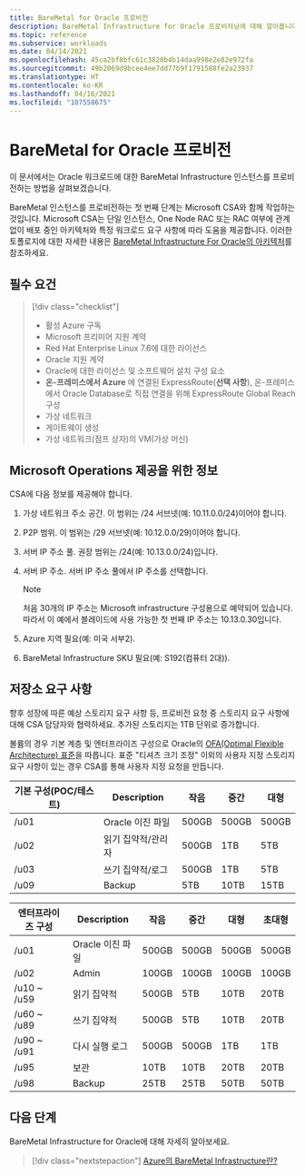 ```yaml
---
title: BareMetal for Oracle 프로비전
description: BareMetal Infrastructure for Oracle 프로비저닝에 대해 알아봅니다.
ms.topic: reference
ms.subservice: workloads
ms.date: 04/14/2021
ms.openlocfilehash: 45ca2bf8bfc61c3820b4b14daa998e2e82e972fa
ms.sourcegitcommit: 49b2069d9bcee4ee7dd77b9f1791588fe2a23937
ms.translationtype: HT
ms.contentlocale: ko-KR
ms.lasthandoff: 04/16/2021
ms.locfileid: "107558675"
---
```

# <a name="provision-baremetal-for-oracle"></a>BareMetal for Oracle 프로비전

이 문서에서는 Oracle 워크로드에 대한 BareMetal Infrastructure 인스턴스를 프로비전하는 방법을 살펴보겠습니다. 

BareMetal 인스턴스를 프로비전하는 첫 번째 단계는 Microsoft CSA와 함께 작업하는 것입니다. Microsoft CSA는 단일 인스턴스, One Node RAC 또는 RAC 여부에 관계없이 배포 중인 아키텍처와 특정 워크로드 요구 사항에 따라 도움을 제공합니다. 이러한 토폴로지에 대한 자세한 내용은 [BareMetal Infrastructure For Oracle의 아키텍처](oracle-baremetal-architecture.md)를 참조하세요.

## <a name="prerequisites"></a>필수 요건

> [!div class="checklist"]
> * 활성 Azure 구독
> * Microsoft 프리미어 지원 계약
> * Red Hat Enterprise Linux 7.6에 대한 라이선스
> * Oracle 지원 계약 
> * Oracle에 대한 라이선스 및 소프트웨어 설치 구성 요소
> * **온-프레미스에서 Azure** 에 연결된 ExpressRoute(**선택 사항**), 온-프레미스에서 Oracle Database로 직접 연결을 위해 ExpressRoute Global Reach 구성   
> * 가상 네트워크
> * 게이트웨이 생성
> * 가상 네트워크(점프 상자)의 VM(가상 머신)

## <a name="information-to-provide-microsoft-operations"></a>Microsoft Operations 제공을 위한 정보

CSA에 다음 정보를 제공해야 합니다.

1. 가상 네트워크 주소 공간. 이 범위는 /24 서브넷(예: 10.11.0.0/24)이어야 합니다.
2. P2P 범위. 이 범위는 /29 서브넷(예: 10.12.0.0/29)이어야 합니다.
3. 서버 IP 주소 풀. 권장 범위는 /24(예: 10.13.0.0/24)입니다.
4. 서버 IP 주소. 서버 IP 주소 풀에서 IP 주소를 선택합니다.

    > [!Note] 
    > 처음 30개의 IP 주소는 Microsoft infrastructure 구성용으로 예약되어 있습니다. 따라서 이 예에서 블레이드에 사용 가능한 첫 번째 IP 주소는 10.13.0.30입니다.

5. Azure 지역 필요(예: 미국 서부2).
6. BareMetal Infrastructure SKU 필요(예: S192(컴퓨터 2대)).

## <a name="storage-requirements"></a>저장소 요구 사항

향후 성장에 따른 예상 스토리지 요구 사항 등, 프로비전 요청 중 스토리지 요구 사항에 대해 CSA 담당자와 협력하세요. 추가된 스토리지는 1TB 단위로 증가합니다.

볼륨의 경우 기본 계층 및 엔터프라이즈 구성으로 Oracle의 [OFA(Optimal Flexible Architecture) 표준](https://docs.oracle.com/en/database/oracle/oracle-database/19/ladbi/about-the-optimal-flexible-architecture-standard.html#GUID-6619CDB7-9667-426E-8471-5A996707D093)을 따릅니다. 표준 "티셔츠 크기 조정" 이외의 사용자 지정 스토리지 요구 사항이 있는 경우 CSA를 통해 사용자 지정 요청을 만듭니다.

| 기본 구성(POC/테스트) | Description | 작음 | 중간 | 대형 |
| --- | --- | --- | --- | --- |
| /u01 | Oracle 이진 파일 | 500GB | 500GB | 500GB |
| /u02 | 읽기 집약적/관리자 | 500GB | 1TB | 5TB |
| /u03 | 쓰기 집약적/로그 | 500GB | 1TB | 5TB |
| /u09 | Backup | 5TB | 10TB | 15TB |

| 엔터프라이즈 구성 | Description | 작음 | 중간 | 대형 | 초대형 |
| --- | --- | --- | --- | --- | --- |
| /u01 | Oracle 이진 파일 | 500GB | 500GB | 500GB | 500GB |
| /u02 | Admin | 100GB | 100GB | 100GB | 100GB |
| /u10 ~ /u59 | 읽기 집약적 | 500GB | 5TB | 10TB | 20TB |
| /u60 ~ /u89 | 쓰기 집약적 | 500GB | 5TB | 10TB | 20TB |
| /u90 ~ /u91 | 다시 실행 로그 | 500GB | 500GB | 1TB | 1TB |
| /u95 | 보관 | 10TB | 10TB | 20TB | 20TB |
| /u98 | Backup | 25TB | 25TB | 50TB | 50TB |

## <a name="next-step"></a>다음 단계

BareMetal Infrastructure for Oracle에 대해 자세히 알아보세요.

> [!div class="nextstepaction"]
> [Azure의 BareMetal Infrastructure란?](../../concepts-baremetal-infrastructure-overview.md)
